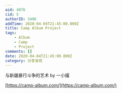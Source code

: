 ```yaml
---
aid: 4076
cid: 5
authorID: 3496
addTime: 2020-04-04T21:45:00.000Z
title: Camp Album Project
tags:
    - Album
    - Camp
    - Project
comments: []
date: 2020-04-04T21:45:00.000Z
category: 分享发现
---
```


与新疆暴行斗争的艺术 by 一小撮

[https://camp-album.com/](https://camp-album.com/)
